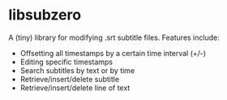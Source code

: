 # libsubzero
A (tiny) library for modifying .srt subtitle files.
Features include:
- Offsetting all timestamps by a certain time interval (+/-)
- Editing specific timestamps
- Search subtitles by text or by time
- Retrieve/insert/delete subtitle
- Retrieve/insert/delete line of text
